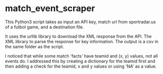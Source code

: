 # match_event_scraper

This Python3 script takes as input an API key, match url from sportradar.us of a futbol game, and a destination file.

It uses the urllib library to download the XML response from the API.
The XML library to parse the response for key information.
The output is a csv in the same folder as the script. 

I noticed that while some match 'facts' have teamid and (x, y) values, not all events do. I addressed this by creating a dictionary for the teamid first and then adding a check for the teamid, x and y values or using 'NA' as a value. 


